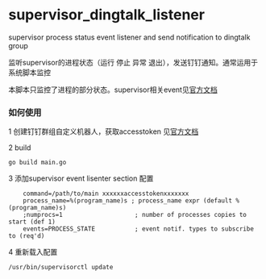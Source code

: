 # supervisor_dingtalk_listener
supervisor process status event listener and send notification to dingtalk group 

监听supervisor的进程状态（运行 停止 异常 退出），发送钉钉通知。通常运用于系统脚本监控

本脚本只监控了进程的部分状态。supervisor相关event见[官方文档](http://supervisord.org/events.html?highlight=tick#event-types)

### 如何使用

1 创建钉钉群组自定义机器人，获取accesstoken 见[官方文档](https://ding-doc.dingtalk.com/doc#/serverapi2/qf2nxq)

2 build
```
go build main.go
```
3 添加supervisor event lisenter section 配置
```
    command=/path/to/main xxxxxxaccesstokenxxxxxxx
    process_name=%(program_name)s ; process_name expr (default %(program_name)s)
    ;numprocs=1                    ; number of processes copies to start (def 1)
    events=PROCESS_STATE           ; event notif. types to subscribe to (req'd)
```

4 重新载入配置
```
/usr/bin/supervisorctl update
```

